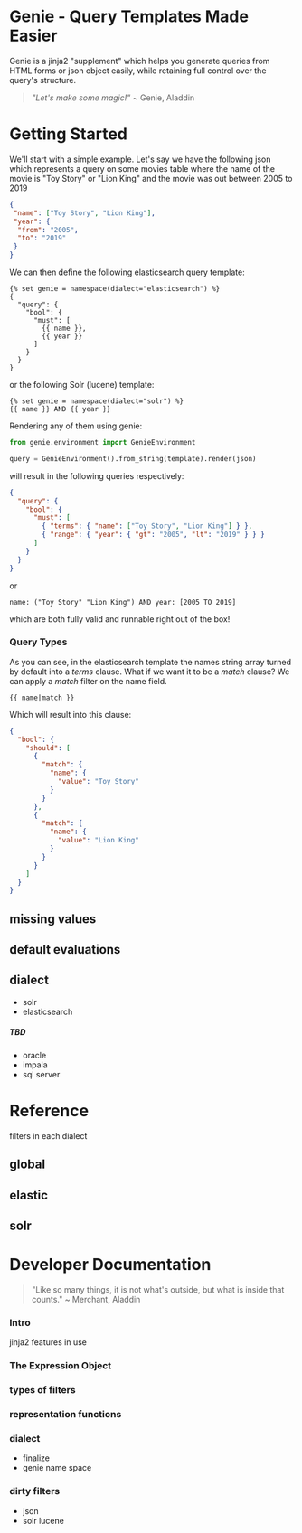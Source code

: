 # Genie - Query Templates Made Easier
Genie is a jinja2 "supplement" which helps you generate queries from
 HTML forms or json object easily, while retaining full control over the 
 query's structure.
 > _"Let's make some magic!"_ ~ Genie, Aladdin

# Getting Started
We'll start with a simple example.
Let's say we have the following json which represents a
 query on some movies table where
  the name of the movie is "Toy Story" or "Lion King" 
  and the movie was out between 2005 to 2019
```json
{
 "name": ["Toy Story", "Lion King"],
 "year": {
  "from": "2005",
  "to": "2019"
 }
}
```
We can then define the following elasticsearch query template:
```
{% set genie = namespace(dialect="elasticsearch") %}
{
  "query": {
    "bool": {
      "must": [
        {{ name }},
        {{ year }}
      ]
    }
  }
}
```
or the following Solr (lucene) template:
```
{% set genie = namespace(dialect="solr") %}
{{ name }} AND {{ year }}
```
Rendering any of them using genie:
```python
from genie.environment import GenieEnvironment

query = GenieEnvironment().from_string(template).render(json)
```
will result in the following queries respectively:
```json
{
  "query": {
    "bool": {
      "must": [
        { "terms": { "name": ["Toy Story", "Lion King"] } },
        { "range": { "year": { "gt": "2005", "lt": "2019" } } }
      ]
    }
  }
}
```
or
```
name: ("Toy Story" "Lion King") AND year: [2005 TO 2019]
```
which are both fully valid and runnable right out of the box!

### Query Types
As you can see, in the elasticsearch template the names string array 
turned by default into a _terms_ clause. What if we want it to be a _match_ clause?
We can apply a _match_ filter on the name field.
```
{{ name|match }}
```
Which will result into this clause:
```json
{
  "bool": {
    "should": [
      {
        "match": {
          "name": {
            "value": "Toy Story"
          }
        }
      },
      {
        "match": {
          "name": {
            "value": "Lion King"
          }
        }
      }
    ]
  }
}
```

## missing values

## default evaluations

## dialect
- solr
- elasticsearch
##### TBD
- oracle
- impala
- sql server

# Reference
filters in each dialect
## global

## elastic

## solr

# Developer Documentation
> "Like so many things, it is not what's outside, but what is inside that counts." ~ Merchant, Aladdin
### Intro
jinja2 features in use

### The Expression Object

### types of filters

### representation functions

### dialect
- finalize
- genie name space
 
### dirty filters
- json
- solr lucene